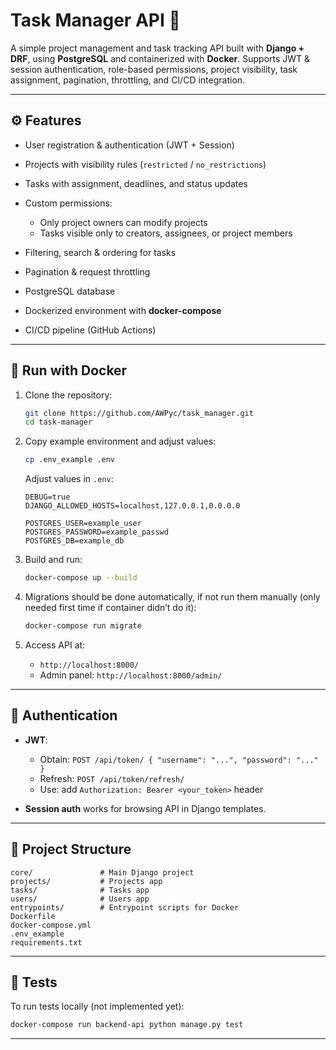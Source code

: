 # Task Manager API 🚀

A simple project management and task tracking API built with **Django + DRF**, using **PostgreSQL** and containerized with **Docker**.
Supports JWT & session authentication, role-based permissions, project visibility, task assignment, pagination, throttling, and CI/CD integration.

---

## ⚙️ Features

* User registration & authentication (JWT + Session)
* Projects with visibility rules (`restricted` / `no_restrictions`)
* Tasks with assignment, deadlines, and status updates
* Custom permissions:

  * Only project owners can modify projects
  * Tasks visible only to creators, assignees, or project members
* Filtering, search & ordering for tasks
* Pagination & request throttling
* PostgreSQL database
* Dockerized environment with **docker-compose**
* CI/CD pipeline (GitHub Actions)

---

## 🐳 Run with Docker

1. Clone the repository:

   ```bash
   git clone https://github.com/AWPyc/task_manager.git
   cd task-manager
   ```

2. Copy example environment and adjust values:

   ```bash
   cp .env_example .env
   ```

   Adjust values in `.env`:

   ```
   DEBUG=true
   DJANGO_ALLOWED_HOSTS=localhost,127.0.0.1,0.0.0.0

   POSTGRES_USER=example_user
   POSTGRES_PASSWORD=example_passwd
   POSTGRES_DB=example_db
   ```

3. Build and run:

   ```bash
   docker-compose up --build
   ```

4. Migrations should be done automatically, if not run them manually (only needed first time if container didn’t do it):

   ```bash
   docker-compose run migrate
   ```

5. Access API at:

   * `http://localhost:8000/`
   * Admin panel: `http://localhost:8000/admin/`

---

## 🔑 Authentication

* **JWT**:

  * Obtain: `POST /api/token/ { "username": "...", "password": "..." }`
  * Refresh: `POST /api/token/refresh/`
  * Use: add `Authorization: Bearer <your_token>` header

* **Session auth** works for browsing API in Django templates.

---

## 📂 Project Structure

```
core/               # Main Django project
projects/           # Projects app
tasks/              # Tasks app
users/              # Users app
entrypoints/        # Entrypoint scripts for Docker
Dockerfile
docker-compose.yml
.env_example
requirements.txt
```

---

## 🧪 Tests

To run tests locally (not implemented yet):

```bash
docker-compose run backend-api python manage.py test
```

---
